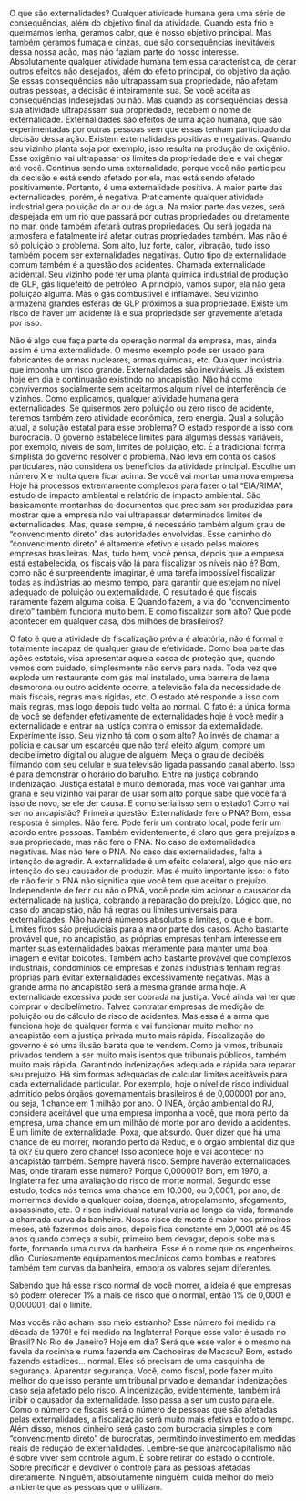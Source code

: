 O que são externalidades?
Qualquer atividade humana gera uma série de consequências, além do objetivo final da atividade.
Quando está frio e queimamos lenha, geramos calor, que é nosso objetivo principal. 
Mas também geramos fumaça e cinzas, que são consequências inevitáveis dessa nossa ação, mas não faziam parte do nosso interesse.
Absolutamente qualquer atividade humana tem essa característica, de gerar outros efeitos não desejados, além do efeito principal, do objetivo da ação.
Se essas consequências não ultrapassam sua propriedade, não afetam outras pessoas, a decisão é inteiramente sua. Se você aceita as consequências indesejadas ou não.
Mas quando as consequências dessa sua atividade ultrapassam sua propriedade, recebem o nome de externalidade.
Externalidades são efeitos de uma ação humana, que são experimentadas por outras pessoas sem que essas tenham participado da decisão dessa ação.
Existem externalidades positivas e negativas.
Quando seu vizinho planta soja por exemplo, isso resulta na produção de oxigênio. 
Esse oxigênio vai ultrapassar os limites da propriedade dele e vai chegar até você.
Continua sendo uma externalidade, porque você não participou da decisão e está sendo afetado por ela, mas está sendo afetado positivamente. Portanto, é uma externalidade positiva.
A maior parte das externalidades, porém, é negativa. 
Praticamente qualquer atividade industrial gera poluição do ar ou de água. 
Na maior parte das vezes, será despejada em um rio que passará por outras propriedades ou diretamente no mar, onde também afetará outras propriedades.
Ou será jogada na atmosfera e fatalmente irá afetar outras propriedades também.
Mas não é só poluição o problema. Som alto, luz forte, calor, vibração, tudo isso também podem ser externalidades negativas.
Outro tipo de externalidade comum também é a questão dos acidentes. Chamada externalidade acidental.
Seu vizinho pode ter uma planta química industrial de produção de GLP, gás liquefeito de petróleo. A princípio, vamos supor, ela não gera poluição alguma. 
Mas o gás combustível é inflamável. Seu vizinho armazena grandes esferas de GLP próximos a sua propriedade.
Existe um risco de haver um acidente lá e sua propriedade ser gravemente afetada por isso. 

Não é algo que faça parte da operação normal da empresa, mas, ainda assim é uma externalidade.
O mesmo exemplo pode ser usado para fabricantes de armas nucleares, armas químicas, etc.
Qualquer indústria que imponha um risco grande.
Externalidades são inevitáveis. Já existem hoje em dia e continuarão existindo no ancapistão.
Não há como convivermos socialmente sem aceitarmos algum nível de interferência de vizinhos.
Como explicamos, qualquer atividade humana gera externalidades. 
Se quisermos zero poluição ou zero risco de acidente, teremos também zero atividade econômica, zero energia.
Qual a solução atual, a solução estatal para esse problema?
O estado responde a isso com burocracia. 
O governo estabelece limites para algumas dessas variáveis, por exemplo, níveis de som, limites de poluição, etc. 
É a tradicional forma simplista do governo resolver o problema. 
Não leva em conta os casos particulares, não considera os benefícios da atividade principal. 
Escolhe um número X e multa quem ficar acima.
Se você vai montar uma nova empresa
Hoje há processos extremamente complexos para fazer o tal “EIA/RIMA”, estudo de impacto ambiental e relatório de impacto ambiental.
São basicamente montanhas de documentos que precisam ser produzidas para mostrar que a empresa não vai ultrapassar determinados limites de externalidades.
Mas, quase sempre, é necessário também algum grau de “convencimento direto” das autoridades envolvidas. 
Esse caminho do “convencimento direto” é altamente efetivo e usado pelas maiores empresas brasileiras.
Mas, tudo bem, você pensa, depois que a empresa está estabelecida, os fiscais vão lá para fiscalizar os níveis não é? 
Bom, como não é surpreendente imaginar, é uma tarefa impossível fiscalizar todas as indústrias ao mesmo tempo, para garantir que estejam no nível adequado de poluição ou externalidade.
O resultado é que fiscais raramente fazem alguma coisa. E Quando fazem, a via do “convencimento direto” também funciona muito bem.
E como fiscalizar som alto? Que pode acontecer em qualquer casa, dos milhões de brasileiros?

O fato é que a atividade de fiscalização prévia é aleatória, não é formal e totalmente incapaz de qualquer grau de efetividade.
Como boa parte das ações estatais, visa apresentar aquela casca de proteção que, quando vemos com cuidado, simplesmente não serve para nada.
Toda vez que explode um restaurante com gás mal instalado, uma barreira de lama desmorona ou outro acidente ocorre, a televisão fala da necessidade de mais fiscais, regras mais rígidas, etc. 
O estado até responde a isso com mais regras, mas logo depois tudo volta ao normal.
O fato é: a única forma de você se defender efetivamente de externalidades hoje é você medir a externalidade e entrar na justiça contra o emissor da externalidade.
Experimente isso. Seu vizinho tá com o som alto? Ao invés de chamar a polícia e causar um escarcéu que não terá efeito algum, compre um decibelímetro digital ou alugue de alguém. 
Meça o grau de decibéis filmando com seu celular e sua televisão ligada passando canal aberto. Isso é para demonstrar o horário do barulho. Entre na justiça cobrando indenização. 
Justiça estatal é muito demorada, mas você vai ganhar uma grana e seu vizinho vai parar de usar som alto porque sabe que você fará isso de novo, se ele der causa.
E como seria isso sem o estado? Como vai ser no ancapistão?
Primeira questão: Externalidade fere o PNA? Bom, essa resposta é simples. 
Não fere. 
Pode ferir um contrato local, pode ferir um acordo entre pessoas. 
Também evidentemente, é claro que gera prejuízos a sua propriedade, mas não fere o PNA. No caso de externalidades negativas. Mas não fere o PNA.
No caso das externalidades, falta a intenção de agredir. 
A externalidade é um efeito colateral, algo que não era intenção do seu causador de produzir. 
Mas é muito importante isso: o fato de não ferir o PNA não significa que você tem que aceitar o prejuízo. 
Independente de ferir ou não o PNA, você pode sim acionar o causador da externalidade na justiça, cobrando a reparação do prejuízo.
Lógico que, no caso do ancapistão, não há regras ou limites universais para externalidades. Não haverá números absolutos e limites, o que é bom. Limites fixos são prejudiciais para a maior parte dos casos. 
Acho bastante provável que, no ancapistão, as próprias empresas tenham interesse em manter suas externalidades baixas meramente para manter uma boa imagem e evitar boicotes.
Também acho bastante provável que complexos industriais, condomínios de empresas e zonas industriais tenham regras próprias para evitar externalidades excessivamente negativas.
Mas a grande arma no ancapistão será a mesma grande arma hoje. A externalidade excessiva pode ser cobrada na justiça. 
Você ainda vai ter que comprar o decibelímetro. Talvez contratar empresas de medição de poluição ou de cálculo de risco de acidentes. 
Mas essa é a arma que funciona hoje de qualquer forma e vai funcionar muito melhor no ancapistão com a justiça privada muito mais rápida.
Fiscalização do governo é só uma ilusão barata que te vendem.
Como já vimos, tribunais privados tendem a ser muito mais isentos que tribunais públicos, também muito mais rápida. 
Garantindo indenizações adequada e rápida para reparar seu prejuízo. 
Há sim formas adequadas de calcular limites aceitáveis para cada externalidade particular. 
Por exemplo, hoje o nível de risco individual admitido pelos órgãos governamentais brasileiros é de 0,000001 por ano, ou seja, 1 chance em 1 milhão por ano. 
O INEA, órgão ambiental do RJ, considera aceitável que uma empresa imponha a você, que mora perto da empresa, uma chance em um milhão de morte por ano devido a acidentes. É um limite de externalidade.
Poxa, que absurdo. Quer dizer que há uma chance de eu morrer, morando perto da Reduc, e o órgão ambiental diz que tá ok? Eu quero zero chance! 
Isso acontece hoje e vai acontecer no ancapistão também. Sempre haverá risco. Sempre haverão externalidades.
Mas, onde tiraram esse número? Porque 0,000001?
Bom, em 1970, a Inglaterra fez uma avaliação do risco de morte normal. 
Segundo esse estudo, todos nós temos uma chance em 10.000, ou 0,0001, por ano, de morrermos devido a qualquer coisa, doença, atropelamento, afogamento, assassinato, etc.
O risco individual natural varia ao longo da vida, formando a chamada curva da banheira. 
Nosso risco de morte é maior nos primeiros meses, até fazermos dois anos, depois fica constante em 0,0001 até os 45 anos quando começa a subir, primeiro bem devagar, depois sobe mais forte, formando uma curva da banheira. 
Esse é o nome que os engenheiros dão. 
Curiosamente equipamentos mecânicos como bombas e reatores também tem curvas da banheira, embora os valores sejam diferentes.

Sabendo que há esse risco normal de você morrer, a ideia é que empresas só podem oferecer 1% a mais de risco que o normal, então 1% de 0,0001 é 0,000001, daí o limite.

Mas vocês não acham isso meio estranho? Esse número foi medido na década de 1970! e foi medido na Inglaterra!
Porque esse valor é usado no Brasil? No Rio de Janeiro? Hoje em dia? 
Será que esse valor é o mesmo na favela da rocinha e numa fazenda em Cachoeiras de Macacu? 
Bom, estado fazendo estadices... normal. Eles só precisam de uma casquinha de segurança. 
Aparentar segurança. 
Você, como fiscal, pode fazer muito melhor do que isso perante um tribunal privado e demandar indenizações caso seja afetado pelo risco.
A indenização, evidentemente, também irá inibir o causador da externalidade. Isso passa a ser um custo para ele.
Como o número de fiscais será o número de pessoas que são afetadas pelas externalidades, a fiscalização será muito mais efetiva e todo o tempo.
Além disso, menos dinheiro será gasto com burocracia simples e com “convencimento direto” de burocratas, permitindo investimento em medidas reais de redução de externalidades.
Lembre-se que anarcocapitalismo não é sobre viver sem controle algum.  É sobre retirar do estado o controle. Sobre precificar e devolver o controle para as pessoas afetadas diretamente.
Ninguém, absolutamente ninguém, cuida melhor do meio ambiente que as pessoas que o utilizam. 

